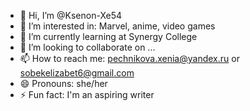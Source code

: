 - 👋 Hi, I’m @Ksenon-Xe54
- 👀 I’m interested in: Marvel, anime, video games
- 🌱 I’m currently learning at Synergy College
- 💞️ I’m looking to collaborate on ...
- 📫 How to reach me: pechnikova.xenia@yandex.ru or sobekelizabet6@gmail.com
- 😄 Pronouns: she/her
- ⚡ Fun fact: I'm an aspiring writer

<!---
Ksenon-Xe54/Ksenon-Xe54 is a ✨ special ✨ repository because its `README.md` (this file) appears on your GitHub profile.
You can click the Preview link to take a look at your changes.
--->
